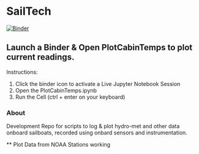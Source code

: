 # SailTech

[![Binder](http://mybinder.org/badge.svg)](http://mybinder.org:/repo/slawler/sailtech)

## Launch a Binder & Open PlotCabinTemps to plot current readings.
Instructions:
  1. Click the binder icon to activate a Live Jupyter Notebook Session
  2. Open the PlotCabinTemps.ipynb
  3. Run the Cell (ctrl + enter on your keyboard)


### About
Development Repo for scripts to log & plot hydro-met and other data onboard sailboats, recorded using onbard sensors and instrumentation.

** Plot Data from NOAA Stations working
